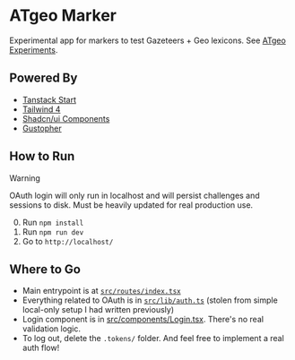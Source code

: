 # ATgeo Marker

Experimental app for markers to test Gazeteers + Geo lexicons. See [ATgeo
Experiments](https://wiki.atprotocol.community/en/working-groups/atgeo/experiments).

## Powered By

- [Tanstack Start](https://tanstack.com/start/latest)
- [Tailwind 4](https://tailwindcss.com/)
- [Shadcn/ui Components](https://ui.shadcn.com/docs)
- [Gustopher](https://wiki.atprotocol.community/en/wiki/reference/community/lore/gustopher)

## How to Run

> [!WARNING]
>
> OAuth login will only run in localhost and will persist challenges and
> sessions to disk. Must be heavily updated for real production use.

0. Run `npm install`
1. Run `npm run dev`
2. Go to `http://localhost/`

## Where to Go

- Main entrypoint is at [`src/routes/index.tsx`](./src/routes/index.tsx)
- Everything related to OAuth is in [`src/lib/auth.ts`](./src/lib/auth.ts)
  (stolen from simple local-only setup I had written previously)
- Login component is in [src/components/Login.tsx](./src/components/Login.tsx).
  There's no real validation logic.
- To log out, delete the `.tokens/` folder. And feel free to implement a real
  auth flow!
